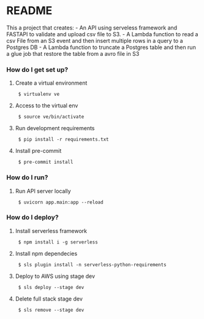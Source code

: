 # README #

This a project that creates:
    - An API using serveless framework and FASTAPI to validate and upload csv file to S3.
    - A Lambda function to read a csv File from an S3 event and then insert multiple rows in a query to a Postgres DB
    - A Lambda function to truncate a Postgres table and then run a glue job that restore the table from a avro file in S3

### How do I get set up? ###

1. Create a virtual environment

        $ virtualenv ve

2. Access to the virtual env

        $ source ve/bin/activate

3. Run development requirements

        $ pip install -r requirements.txt

4. Install pre-commit

        $ pre-commit install

### How do I run? ###

1. Run API server locally

        $ uvicorn app.main:app --reload


### How do I deploy? ###

1. Install serverless framework

        $ npm install i -g serverless

2. Install npm dependecies

        $ sls plugin install -n serverless-python-requirements

3. Deploy to AWS using stage dev

        $ sls deploy --stage dev

4. Delete full stack stage dev

        $ sls remove --stage dev
